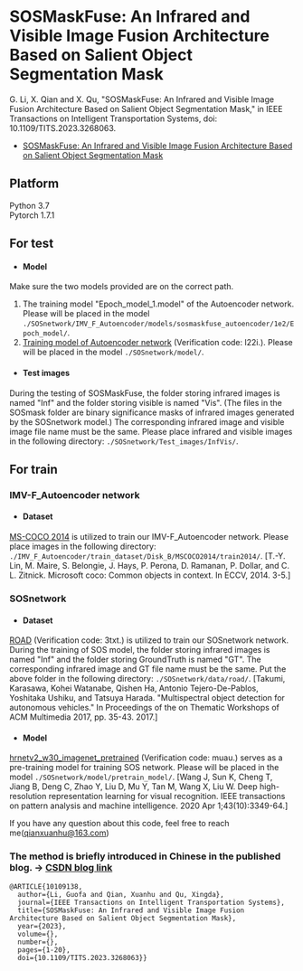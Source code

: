 # SOSMaskFuse: An Infrared and Visible Image Fusion Architecture Based on Salient Object Segmentation Mask

G. Li, X. Qian and X. Qu, "SOSMaskFuse: An Infrared and Visible Image Fusion Architecture Based on Salient Object Segmentation Mask," in IEEE Transactions on Intelligent Transportation Systems, doi: 10.1109/TITS.2023.3268063.
- [SOSMaskFuse: An Infrared and Visible Image Fusion Architecture Based on Salient Object Segmentation Mask](https://ieeexplore.ieee.org/abstract/document/10109138) 

## Platform
Python 3.7  
Pytorch 1.7.1

## For test
- #### Model
Make sure the two models provided are on the correct path.
1. The training model "Epoch_model_1.model" of the Autoencoder network. Please will be placed in the model `./SOSnetwork/IMV_F_Autoencoder/models/sosmaskfuse_autoencoder/1e2/Epoch_model/`.
2. [Training model of Autoencoder network](https://pan.baidu.com/s/11nz_Cs45VbjIwsOmQeb5AQ?pwd=l22i) (Verification code: l22i.). Please will be placed in the model `./SOSnetwork/model/`.
- #### Test images
During the testing of SOSMaskFuse, the folder storing infrared images is named "Inf" and the folder storing visible is named "Vis". (The files in the SOSmask folder are binary significance masks of infrared images generated by the SOSnetwork model.) The corresponding infrared image and visible image file name must be the same. Please place infrared and visible images in the following directory: `./SOSnetwork/Test_images/InfVis/`.



## For train
### IMV-F_Autoencoder network
- #### Dataset
[MS-COCO 2014](http://images.cocodataset.org/zips/train2014.zip) is utilized to train our IMV-F_Autoencoder network. Please place images in the following directory: `./IMV_F_Autoencoder/train_dataset/Disk_B/MSCOCO2014/train2014/`. 
[T.-Y. Lin, M. Maire, S. Belongie, J. Hays, P. Perona, D. Ramanan, P. Dollar, and C. L. Zitnick. Microsoft coco: Common objects in context. In ECCV, 2014. 3-5.]

### SOSnetwork
- #### Dataset
[ROAD](https://pan.baidu.com/s/1XmgbVkLgSn9-D83uZRN_DQ?pwd=3txt) (Verification code: 3txt.) is utilized to train our SOSnetwork network. During the training of SOS model, the folder storing infrared images is named "Inf" and the folder storing GroundTruth is named "GT". The corresponding infrared image and GT file name must be the same. Put the above folder in the following directory: `./SOSnetwork/data/road/`. 
[Takumi, Karasawa, Kohei Watanabe, Qishen Ha, Antonio Tejero-De-Pablos, Yoshitaka Ushiku, and Tatsuya Harada. "Multispectral object detection for autonomous vehicles." In Proceedings of the on Thematic Workshops of ACM Multimedia 2017, pp. 35-43. 2017.]
- #### Model
[hrnetv2_w30_imagenet_pretrained](https://pan.baidu.com/s/1KtDiRjz0hWWGCeQkdOdGhg?pwd=muau) (Verification code: muau.) serves as a pre-training model for training SOS network. Please will be placed in the model `./SOSnetwork/model/pretrain_model/`. 
[Wang J, Sun K, Cheng T, Jiang B, Deng C, Zhao Y, Liu D, Mu Y, Tan M, Wang X, Liu W. Deep high-resolution representation learning for visual recognition. IEEE transactions on pattern analysis and machine intelligence. 2020 Apr 1;43(10):3349-64.]

If you have any question about this code, feel free to reach me(qianxuanhu@163.com) 

### The method is briefly introduced in Chinese in the published blog. → [CSDN blog link](http://t.csdn.cn/Iw2Jg)

```
@ARTICLE{10109138,
  author={Li, Guofa and Qian, Xuanhu and Qu, Xingda},
  journal={IEEE Transactions on Intelligent Transportation Systems}, 
  title={SOSMaskFuse: An Infrared and Visible Image Fusion Architecture Based on Salient Object Segmentation Mask}, 
  year={2023},
  volume={},
  number={},
  pages={1-20},
  doi={10.1109/TITS.2023.3268063}}
```
